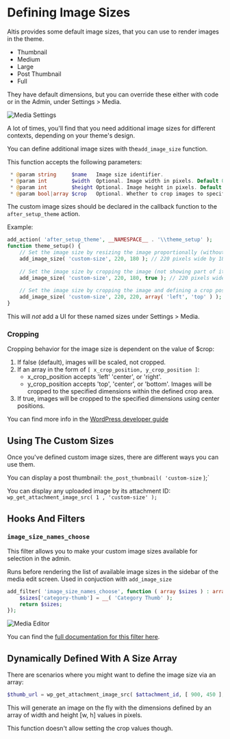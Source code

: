 # Defining Image Sizes

Altis provides some default image sizes, that you can use to render images in the theme.

- Thumbnail
- Medium
- Large
- Post Thumbnail
- Full

They have default dimensions, but you can override these either with code or in the Admin, under Settings > Media.

![Media Settings](https://user-images.githubusercontent.com/30460/67079140-8b846000-f18a-11e9-8387-038b594f19aa.png)

A lot of times, you'll find that you need additional image sizes for different contexts, depending on your theme's design.

You can define additional image sizes with  the`add_image_size` function.

This function accepts the following parameters:

```php
 * @param string     $name   Image size identifier.
 * @param int        $width  Optional. Image width in pixels. Default 0.
 * @param int        $height Optional. Image height in pixels. Default 0.
 * @param bool|array $crop   Optional. Whether to crop images to specified width and height or resize.
```
The custom image sizes should be declared in the callback function to the `after_setup_theme` action.

Example:
```php
add_action( 'after_setup_theme', __NAMESPACE__ . '\\theme_setup' );
function theme_setup() {
	// Set the image size by resizing the image proportionally (without distorting it):
	add_image_size( 'custom-size', 220, 180 ); // 220 pixels wide by 180 pixels tall, soft proportional crop mode
	
	// Set the image size by cropping the image (not showing part of it):
	add_image_size( 'custom-size', 220, 180, true ); // 220 pixels wide by 180 pixels tall, hard crop mode
	
	// Set the image size by cropping the image and defining a crop position:
	add_image_size( 'custom-size', 220, 220, array( 'left', 'top' ) ); // Hard crop left top
}
```

This will *not* add a UI for these named sizes under Settings > Media.

### Cropping

Cropping behavior for the image size is dependent on the value of $crop:
1. If false (default), images will be scaled, not cropped.
2. If an array in the form of `[ x_crop_position, y_crop_position ]`:
    - x_crop_position accepts 'left' 'center', or 'right'.
    - y_crop_position accepts 'top', 'center', or 'bottom'.
    Images will be cropped to the specified dimensions within the defined crop area.
 3. If true, images will be cropped to the specified dimensions using center positions.
 
You can find more info in the [WordPress developer guide](https://developer.wordpress.org/themes/functionality/featured-images-post-thumbnails/#add-custom-featured-image-sizes)

## Using The Custom Sizes

Once you've defined custom image sizes, there are different ways you can use them.

You can display a post thumbnail: `the_post_thumbnail( 'custom-size` );`

You can display any uploaded image by its attachment ID: `wp_get_attachment_image_src( 1 , 'custom-size' );`

## Hooks And Filters

### `image_size_names_choose`

This filter allows you to make your custom image sizes available for selection in the admin.

Runs before rendering the list of available image sizes in the sidebar of the media edit screen. Used in conjuction with `add_image_size` 

```php
add_filter( 'image_size_names_choose', function ( array $sizes ) : array {
	$sizes['category-thumb'] = __( 'Category Thumb' );
	return $sizes;
});
```

![Media Editor](https://user-images.githubusercontent.com/30460/67079152-93dc9b00-f18a-11e9-9797-5075210affad.png)

You can find the [full documentation for this filter here](https://developer.wordpress.org/reference/hooks/image_size_names_choose/).

## Dynamically Defined With A Size Array

There are scenarios where you might want to define the image size via an array:

```php
$thumb_url = wp_get_attachment_image_src( $attachment_id, [ 900, 450 ], true );`
```

This will generate an image on the fly with the dimensions defined by an array of width and height [w, h] values in pixels.

This function doesn't allow setting the crop values though.
